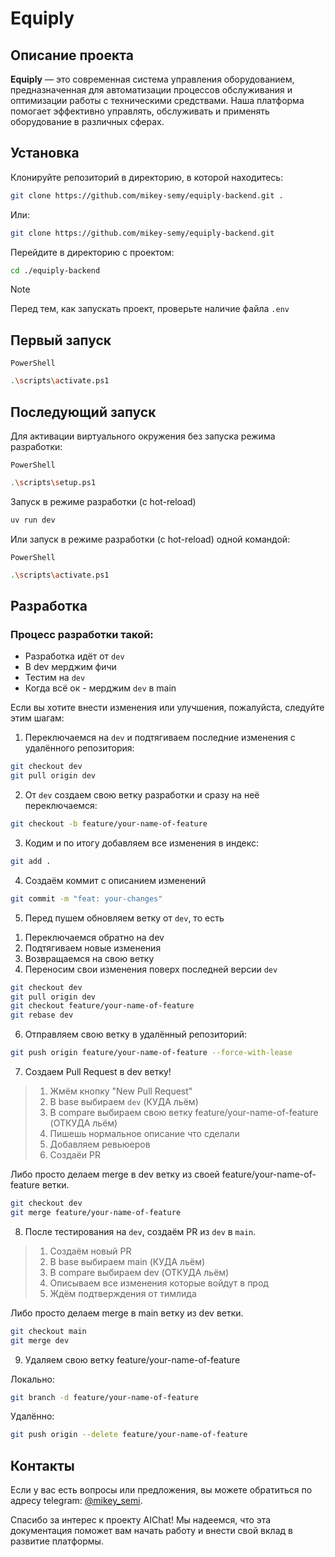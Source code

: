 # Equiply

## Описание проекта

**Equiply** — это современная система управления оборудованием, предназначенная для автоматизации процессов обслуживания и оптимизации работы с техническими средствами. Наша платформа помогает эффективно управлять, обслуживать и применять оборудование в различных сферах.

## Установка

Клонируйте репозиторий в директорию, в которой находитесь:
```bash
git clone https://github.com/mikey-semy/equiply-backend.git .
```
Или:
```bash
git clone https://github.com/mikey-semy/equiply-backend.git
```
Перейдите в директорию с проектом:
```bash
cd ./equiply-backend
```

> [!NOTE]
> Перед тем, как запускать проект, проверьте наличие файла `.env`

## Первый запуск

`PowerShell`
```bash
.\scripts\activate.ps1
```

## Последующий запуск

Для активации виртуального окружения без запуска режима разработки:

`PowerShell`
```bash
.\scripts\setup.ps1
```

Запуск в режиме разработки (с hot-reload)
```bash
uv run dev
```

Или запуск в режиме разработки (с hot-reload)   одной командой:

`PowerShell`
```bash
.\scripts\activate.ps1
```

## Разработка

### Процесс разработки такой:
- Разработка идёт от `dev`
- В dev мерджим фичи
- Тестим на `dev`
- Когда всё ок - мерджим `dev` в main

Если вы хотите внести изменения или улучшения, пожалуйста, следуйте этим шагам:

1. Переключаемся на `dev` и подтягиваем последние изменения с удалённого репозитория:
```bash
git checkout dev
git pull origin dev
```

2. От `dev` создаем свою ветку разработки и сразу на неё переключаемся:
```bash
git checkout -b feature/your-name-of-feature
```

3. Кодим и по итогу добавляем все изменения в индекс:
```bash
git add .
```

4. Создаём коммит с описанием изменений
```bash
git commit -m "feat: your-changes"
```

5. Перед пушем обновляем ветку от `dev`, то есть
 1) Переключаемся обратно на dev
 2) Подтягиваем новые изменения
 3) Возвращаемся на свою ветку
 4) Переносим свои изменения поверх последней версии `dev`

```bash
git checkout dev
git pull origin dev
git checkout feature/your-name-of-feature
git rebase dev
```

6. Отправляем свою ветку в удалённый репозиторий:
```bash
git push origin feature/your-name-of-feature --force-with-lease
```

7. Создаем Pull Request в dev ветку!
> 1) Жмём кнопку "New Pull Request"
> 2) В base выбираем `dev` (КУДА льём)
> 3) В compare выбираем свою ветку feature/your-name-of-feature (ОТКУДА льём)
> 4) Пишешь нормальное описание что сделали
> 5) Добавляем ревьюеров
> 6) Создаёи PR

Либо просто делаем merge в dev ветку из своей feature/your-name-of-feature ветки.
```bash
git checkout dev
git merge feature/your-name-of-feature
```

8. После тестирования на `dev`, создаём PR из `dev` в `main`.
> 1) Создаём новый PR
> 2) В base выбираем main (КУДА льём)
> 3) В compare выбираем dev (ОТКУДА льём)
> 4) Описываем все изменения которые войдут в прод
> 6) Ждём подтверждения от тимлида

Либо просто делаем merge в main ветку из dev ветки.
```bash
git checkout main
git merge dev
```

9. Удаляем свою ветку feature/your-name-of-feature

Локально:

```bash
git branch -d feature/your-name-of-feature
```
Удалённо:
```bash
git push origin --delete feature/your-name-of-feature
```

## Контакты
Если у вас есть вопросы или предложения, вы можете обратиться по адресу telegram: [@mikey_semi](https://t.me/mikey_semi).

Спасибо за интерес к проекту AIChat! Мы надеемся, что эта документация поможет вам начать работу и внести свой вклад в развитие платформы.